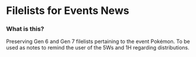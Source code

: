 # Filelists for Events News


### What is this?
Preserving Gen 6 and Gen 7 filelists pertaining to the event Pokémon.
To be used as notes to remind the user of the 5Ws and 1H regarding distributions.
